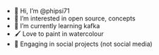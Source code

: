 - 👋 Hi, I’m @phipsi71
- 👀 I’m interested in open source, concepts
- 🌱 I’m currently learning kafka
- 🖌️ Love to paint in watercolour
- 🌼 Engaging in social projects (not social media)


<!---
phipsi71/phipsi71 is a ✨ special ✨ repository because its `README.md` (this file) appears on your GitHub profile.
You can click the Preview link to take a look at your changes.
--->
